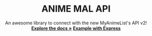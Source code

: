<p align="center">
  <h1 align="center">ANIME MAL API</h1>

  <p align="center">
    An awesome library to connect with the new MyAnimeList's API v2!<br />
    <a href="https://github.com/droidxrx/anime-mal-api"><strong>Explore the docs »</strong></a> <a href="https://github.com/droidxrx/anime-mal-api/tree/master/example"><strong>Example with Express</strong></a>
  </p>
</p>
